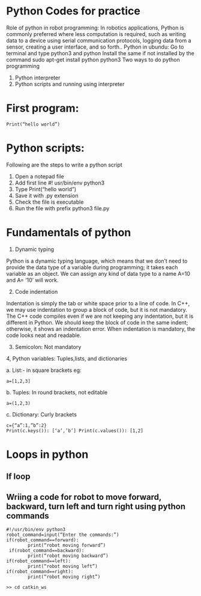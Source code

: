 # Python Codes for practice

Role of python in robot programming: In robotics applications, Python is commonly preferred where less computation is required, such as writing data to a device using serial communication protocols, logging data from a sensor, creating a user interface, and so forth.. 
Python in ubundu: Go to terminal and type python3 and python 
Install the same if not installed by the command sudo apt-get install python python3 
Two ways to do python programming 
1.	Python interpreter 
2.	Python scripts and running using interpreter 

# First program: 

```
Print(“hello world”) 
```
# Python scripts: 
Following are the steps to write a python script 
1.	Open a notepad file 
2.	Add first line #! usr/bin/env python3 
3.	Type Print(“hello world”) 
4.	Save it with .py extension 
5.	Check the file is executable 
6.	Run the file with prefix python3 file.py 
# Fundamentals of python 
1.	Dynamic typing 

Python is a dynamic typing language, which means that we don’t need to provide the data type of a variable during programming; it takes each variable as an object. We can assign any kind of data type to a name A=10 and A= ‘10’ will work. 

2.	Code indentation 

Indentation is simply the tab or white space prior to a line of code. In C++, we may use indentation to group a block of code, but it is not mandatory. The C++ code compiles even if we are not keeping any indentation, but it is different in Python. We should keep the block of code in the same indent; otherwise, it shows an indentation error. When indentation is mandatory, the code looks neat and readable. 

3.	Semicolon: Not mandatory 

4, Python variables: Tuples,lists, and dictionaries 

a.	List:- in square brackets eg: 
```
a=[1,2,3] 
```
b.	Tuples: In round brackets, not editable  
```
a=(1,2,3)
```
c.	Dictionary: Curly brackets  
```
c={“a”:1,”b”:2} 
Print(c.keys()): [‘a’,’b’] Print(c.values()): [1,2] 
```

# Loops in python
## If loop
## Wriing a code for robot to move forward, backward, turn left and turn right using python commands

```
#!/usr/bin/env python3
robot_command=input(“Enter the commands:”)  
if(robot_command==forward): 
 	 	print(“robot moving forward”)  	
 if(robot_command==backward): 
 	 	print(“robot moving backward”) 
if(robot_command==left): 
 	 	print(“robot moving left”) 
if(robot_command==right): 
 	 	print(“robot moving right”) 
```
```
>> cd catkin_ws
```


